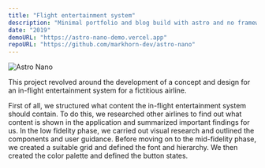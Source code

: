 ```yaml
---
title: "Flight entertainment system"
description: "Minimal portfolio and blog build with astro and no frameworks."
date: "2019"
demoURL: "https://astro-nano-demo.vercel.app"
repoURL: "https://github.com/markhorn-dev/astro-nano"
---
```


![Astro Nano](/astro-nano.png)

This project revolved around the development of a concept and design for an in-flight entertainment system for a fictitious airline.

First of all, we structured what content the in-flight entertainment system should contain. To do this, we researched other airlines to find out what content is shown in the application and summarized important findings for us. In the low fidelity phase, we carried out visual research and outlined the components and user guidance. Before moving on to the mid-fidelity phase, we created a suitable grid and defined the font and hierarchy. We then created the color palette and defined the button states.

